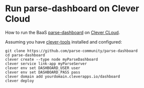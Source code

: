 # Run parse-dashboard on Clever Cloud

How to run the BaaS [parse-dashboard](https://github.com/parse-community/parse-dashboard) on [Clever CLoud](https://clever-cloud.com/).

Assuming you have [clever-tools](https://www.clever-cloud.com/doc/getting-started/cli/) installed and configured:

```
git clone https://github.com/parse-community/parse-dashboard
cd parse-dashboard
clever create --type node myParseDashboard
clever service link-app myParseServer
clever env set DASHBOARD_USER user
clever env set DASHBOARD_PASS pass
clever domain add yourdomain.cleverapps.io/dashboard
clever deploy
```



